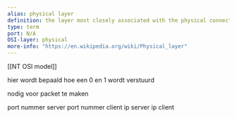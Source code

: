 ```yaml
---
alias: physical layer
definition: the layer most closely associated with the physical connection between devices
type: term
port: N/A
OSI-layer: physical
more-info: "https://en.wikipedia.org/wiki/Physical_layer"
---
```


[[NT OSI model]]

hier wordt bepaald hoe een 0 en 1 wordt verstuurd

nodig voor packet te maken

port nummer server
port nummer client
ip server
ip client
